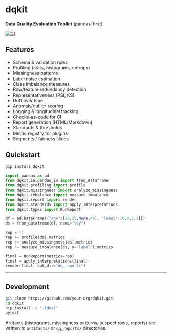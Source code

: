 
# dqkit

**Data Quality Evaluation Toolkit** (pandas-first)

[![CI](https://github.com/your-org/dqkit/actions/workflows/ci.yml/badge.svg)](https://github.com/your-org/dqkit/actions)

## Features

- Schema & validation rules
- Profiling (stats, histograms, entropy)
- Missingness patterns
- Label noise estimation
- Class imbalance measures
- Row/feature redundancy detection
- Representativeness (PSI, KS)
- Drift over time
- Anomaly/outlier scoring
- Logging & longitudinal tracking
- Checks-as-code for CI
- Report generation (HTML/Markdown)
- Standards & thresholds
- Metric registry for plugins
- Segments / fairness slices

## Quickstart

```bash
pip install dqkit
```

```python
import pandas as pd
from dqkit.io.pandas_io import from_dataframe
from dqkit.profiling import profile
from dqkit.missingness import analyze_missingness
from dqkit.imbalance import measure_imbalance
from dqkit.report import render
from dqkit.standards import apply_interpretations
from dqkit.types import RunReport

df = pd.DataFrame({"age":[20,25,None,40], "label":[0,0,1,1]})
ds = from_dataframe(df, name="toy")

rep = []
rep += profile(ds).metrics
rep += analyze_missingness(ds).metrics
rep += measure_imbalance(ds, y="label").metrics

final = RunReport(metrics=rep)
final = apply_interpretations(final)
render(final, out_dir="dq_reports")
```

---

## Development

```bash
git clone https://github.com/your-org/dqkit.git
cd dqkit
pip install -e ".[dev]"
pytest
```

Artifacts (histograms, missingness patterns, suspect rows, reports) are written to `artifacts/` or `dq_reports/` directories.

